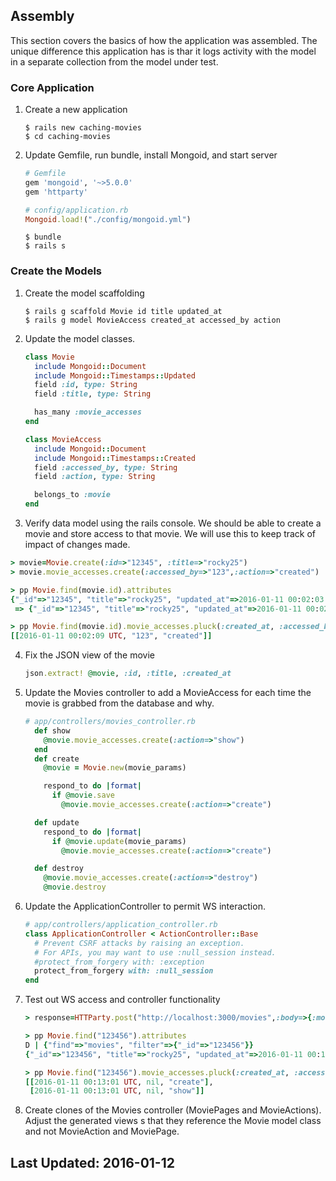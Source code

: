 ## Assembly

This section covers the basics of how the application was assembled.
The unique difference this application has is thar it logs activity
with the model in a separate collection from the model under test.

### Core Application

1. Create a new application

    ```shell
    $ rails new caching-movies
    $ cd caching-movies
    ```

2. Update Gemfile, run bundle, install Mongoid, and start server

    ```ruby
    # Gemfile
    gem 'mongoid', '~>5.0.0'
    gem 'httparty'
    ```
    ```ruby
    # config/application.rb
    Mongoid.load!("./config/mongoid.yml")
    ```
    ```shell
    $ bundle
    $ rails s
    ```

### Create the Models

1. Create the model scaffolding

    ```rails
    $ rails g scaffold Movie id title updated_at
    $ rails g model MovieAccess created_at accessed_by action
    ```

2. Update the model classes.

    ```ruby
    class Movie
      include Mongoid::Document
      include Mongoid::Timestamps::Updated
      field :id, type: String
      field :title, type: String

      has_many :movie_accesses 
    end
    ```
    ```ruby
    class MovieAccess
      include Mongoid::Document
      include Mongoid::Timestamps::Created
      field :accessed_by, type: String
      field :action, type: String

      belongs_to :movie
    end
    ```
3. Verify data model using the rails console. We should be able to create a movie
and store access to that movie. We will use this to keep track of impact of changes
made.

```ruby
> movie=Movie.create(:id=>"12345", :title=>"rocky25")
> movie.movie_accesses.create(:accessed_by=>"123",:action=>"created")

> pp Movie.find(movie.id).attributes
{"_id"=>"12345", "title"=>"rocky25", "updated_at"=>2016-01-11 00:02:03 UTC}
 => {"_id"=>"12345", "title"=>"rocky25", "updated_at"=>2016-01-11 00:02:03 UTC} 

> pp Movie.find(movie.id).movie_accesses.pluck(:created_at, :accessed_by, :action)
[[2016-01-11 00:02:09 UTC, "123", "created"]]
```

4. Fix the JSON view of the movie

    ```ruby
    json.extract! @movie, :id, :title, :created_at
    ```

5. Update the Movies controller to add a MovieAccess for each time the movie
is grabbed from the database and why.

    ```ruby
    # app/controllers/movies_controller.rb
      def show
        @movie.movie_accesses.create(:action=>"show")
      end
      def create
        @movie = Movie.new(movie_params)

        respond_to do |format|
          if @movie.save
            @movie.movie_accesses.create(:action=>"create")

      def update
        respond_to do |format|
          if @movie.update(movie_params)
            @movie.movie_accesses.create(:action=>"create")

      def destroy
        @movie.movie_accesses.create(:action=>"destroy")
        @movie.destroy
    ```

6. Update the ApplicationController to permit WS interaction.

    ```ruby
    # app/controllers/application_controller.rb
    class ApplicationController < ActionController::Base
      # Prevent CSRF attacks by raising an exception.
      # For APIs, you may want to use :null_session instead.
      #protect_from_forgery with: :exception
      protect_from_forgery with: :null_session
    end
    ```

7. Test out WS access and controller functionality

    ```ruby
    > response=HTTParty.post("http://localhost:3000/movies",:body=>{:movie=>{:id=>"123456", :title=>"rocky25"}})

    > pp Movie.find("123456").attributes
    D | {"find"=>"movies", "filter"=>{"_id"=>"123456"}}
    {"_id"=>"123456", "title"=>"rocky25", "updated_at"=>2016-01-11 00:13:01 UTC}

    > pp Movie.find("123456").movie_accesses.pluck(:created_at, :accessed_by, :action)
    [[2016-01-11 00:13:01 UTC, nil, "create"],
     [2016-01-11 00:13:01 UTC, nil, "show"]]
    ```

8. Create clones of the Movies controller (MoviePages and MovieActions). 
Adjust the generated views s that they reference the Movie model class and 
not MovieAction and MoviePage.

## Last Updated: 2016-01-12
